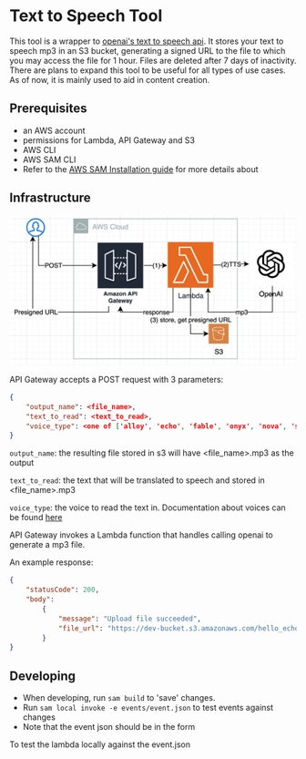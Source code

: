 # Text to Speech Tool

This tool is a wrapper to [openai's text to speech api](https://api.openai.com/v1/audio/speech). It stores your text to speech mp3 in an S3 bucket, generating a signed URL to the file to which you may access the file for 1 hour. Files are deleted after 7 days of inactivity. There are plans to expand this tool to be useful for all types of use cases. As of now, it is mainly used to aid in content creation.

## Prerequisites

- an AWS account
- permissions for Lambda, API Gateway and S3
- AWS CLI
- AWS SAM CLI
- Refer to the [AWS SAM Installation guide](https://docs.aws.amazon.com/serverless-application-model/latest/developerguide/prerequisites.html) for more details about

## Infrastructure

![infrastructure](/assets/infra.png)

API Gateway accepts a POST request with 3 parameters:

```json
{
    "output_name": <file_name>,
    "text_to_read": <text_to_read>,
    "voice_type": <one of ['alloy', 'echo', 'fable', 'onyx', 'nova', 'shimmer']>
}
```

`output_name`: the resulting file stored in s3 will have <file_name>.mp3 as the output

`text_to_read`: the text that will be translated to speech and stored in <file_name>.mp3

`voice_type`: the voice to read the text in. Documentation about voices can be found [here](https://platform.openai.com/docs/guides/speech-to-text)

API Gateway invokes a Lambda function that handles calling openai to generate a mp3 file.  

An example response:

```json
{
    "statusCode": 200, 
    "body": 
        {
            "message": "Upload file succeeded", 
            "file_url": "https://dev-bucket.s3.amazonaws.com/hello_echo.mp3?AWSAccessKeyId=AKIATVKDXKJZ6&Signature=bazFe6RVL4VcWBASzREzrUBZovk%3D&Expires=1701593603"
        }
}
```

## Developing

- When developing, run `sam build` to 'save' changes.
- Run `sam local invoke -e events/event.json` to test events against changes
- Note that the event json should be in the form

To test the lambda locally against the event.json
